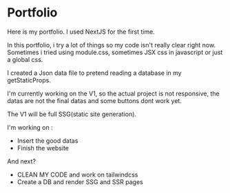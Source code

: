# Portfolio
Here is my portfolio. I used NextJS for the first time.

In this portfolio, i try a lot of things so my code isn't really clear right now.
Sometimes i tried using module.css, sometimes JSX css in javascript or just a global css.

I created a Json data file to pretend reading a database in my getStaticProps.

I'm currently working on the V1, so the actual project is not responsive, the datas are not the final datas and some buttons dont work yet.

The V1 will be full SSG(static site generation).

I'm working on : 
  - Insert the good datas
  - Finish the website

And next?
  - CLEAN MY CODE and work on tailwindcss
  - Create a DB and render SSG and SSR pages
